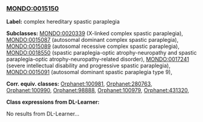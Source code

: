 
### [MONDO:0015150](http://purl.obolibrary.org/obo/MONDO_0015150)
**Label:** complex hereditary spastic paraplegia

**Subclasses:** [MONDO:0020339](http://purl.obolibrary.org/obo/MONDO_0020339) (X-linked complex spastic paraplegia), [MONDO:0015087](http://purl.obolibrary.org/obo/MONDO_0015087) (autosomal dominant complex spastic paraplegia), [MONDO:0015089](http://purl.obolibrary.org/obo/MONDO_0015089) (autosomal recessive complex spastic paraplegia), [MONDO:0018550](http://purl.obolibrary.org/obo/MONDO_0018550) (spastic paraplegia-optic atrophy-neuropathy and spastic paraplegia-optic atrophy-neuropathy-related disorder), [MONDO:0017241](http://purl.obolibrary.org/obo/MONDO_0017241) (severe intellectual disability and progressive spastic paraplegia), [MONDO:0015091](http://purl.obolibrary.org/obo/MONDO_0015091) (autosomal dominant spastic paraplegia type 9), 

**Corr. equiv. classes:** [Orphanet:100981](http://www.orpha.net/ORDO/Orphanet_100981), [Orphanet:280763](http://www.orpha.net/ORDO/Orphanet_280763), [Orphanet:100990](http://www.orpha.net/ORDO/Orphanet_100990), [Orphanet:98888](http://www.orpha.net/ORDO/Orphanet_98888), [Orphanet:100979](http://www.orpha.net/ORDO/Orphanet_100979), [Orphanet:431320](http://www.orpha.net/ORDO/Orphanet_431320), 

**Class expressions from DL-Learner:**

No results from DL-Learner...



